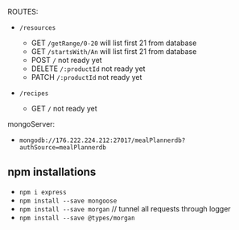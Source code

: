 ROUTES:
* `/resources`
  * GET `/getRange/0-20`  will list first 21 from database
  * GET `/startsWith/An`  will list first 21 from database
  * POST `/` not ready yet
  * DELETE `/:productId` not ready yet
  * PATCH `/:productId` not ready yet

* `/recipes`
  * GET `/` not ready yet

mongoServer:
  * `mongodb://176.222.224.212:27017/mealPlannerdb?authSource=mealPlannerdb`

## npm installations
* `npm i express`
* `npm install --save mongoose`
* `npm install --save morgan`   // tunnel all requests through logger
* `npm install --save @types/morgan`
